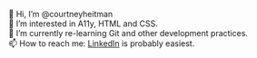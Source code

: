 👋 Hi, I’m @courtneyheitman  
👀 I’m interested in A11y, HTML and CSS.  
🌱 I’m currently re-learning Git and other development practices.    
📫 How to reach me: [LinkedIn](https://www.linkedin.com/in/courtney-heitman-89540231/) is probably easiest.  

<!---
courtneyheitman/courtneyheitman is a ✨ special ✨ repository because its `README.md` (this file) appears on your GitHub profile.
You can click the Preview link to take a look at your changes.
--->
